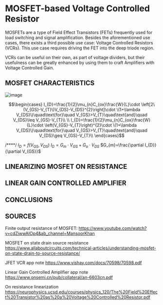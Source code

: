 # MOSFET-based Voltage Controlled Resistor
MOSFETs are a type of Field Effect Transistors (FETs) frequently used for load switching and signal amplification. 
Besides the aforementioned use cases, there exists a third possible use case: Voltage Controlled Resistors (VCRs). 
This use case requires driving the FET into the deep triode region.

VCRs can be useful on their own, as part of voltage dividers, but their usefulness can be greatly enhanced by using them to craft Amplifiers with Voltage Controlled Gain.
## MOSFET CHARACTERISTICS
![image](https://github.com/Riggstadt/MOSFET_VCR/assets/127757267/e0c75924-6b7c-456c-9084-384cf711055f)

$$\begin{cases}
I_{D}=\frac{1}{2}\mu_{n}C_{ox}\frac{W}{L}\cdot \left[2\(V_{GS}-V_{T}\)V_{DS}-V_{DS}^{2}\right]\cdot \(1+\lambda V_{DS}\)\quad\text{for}\quad V_{GS}>V_{T}\quad\text{and}\quad V_{DS}\leq V_{GS}-V_{T}\\
\\
I_{D}=\frac{1}{2}\mu_{n}C_{ox}\frac{W}{L}\cdot \left(V_{GS}-V_{T}\right)^{2}\cdot \(1+\lambda V_{DS}\)\quad\text{for}\quad V_{GS}>V_{T}\quad\text{and}\quad V_{DS}\geq V_{GS}-V_{T}\\
\end{cases}$$


/****/
$I_{D}=f\left(V_{GS},V_{DS}\right)$
$I_{D}=G_{m}\cdot V_{GS} + G_{o}\cdot V_{DS}$
$G_{m}=\frac{\partial I_{D}}{\partial V_{GS}}$
## LINEARIZING MOSFET ON RESISTANCE
## LINEAR GAIN CONTROLLED AMPLIFIER
## CONCLUSIONS
## SOURCES
Finite output resistance of MOSFET:
https://www.youtube.com/watch?v=cdZiwwAIOp4&ab_channel=MansoorKhan

MOSFET on state drain source resistance
https://www.allaboutcircuits.com/technical-articles/understanding-mosfet-on-state-drain-to-source-resistance/

JFET VCR app note
https://www.vishay.com/docs/70598/70598.pdf

Linear Gain Controlled Amplifier app note
https://www.onsemi.cn/pub/collateral/an-6603cn.pdf

On resistance linearization 
https://neurophysics.ucsd.edu/courses/physics_120/The%20Field%20Effect%20Transistor%20as%20a%20Voltage%20Controlled%20Resistor.pdf
